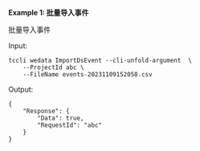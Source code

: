 **Example 1: 批量导入事件**

批量导入事件

Input: 

```
tccli wedata ImportDsEvent --cli-unfold-argument  \
    --ProjectId abc \
    --FileName events-20231109152058.csv
```

Output: 
```
{
    "Response": {
        "Data": true,
        "RequestId": "abc"
    }
}
```

